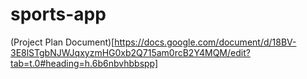 # sports-app

(Project Plan Document)[https://docs.google.com/document/d/18BV-3E8lSTgbNJWJqxyzmHG0xb2Q715am0rcB2Y4MQM/edit?tab=t.0#heading=h.6b6nbvhbbspp]
